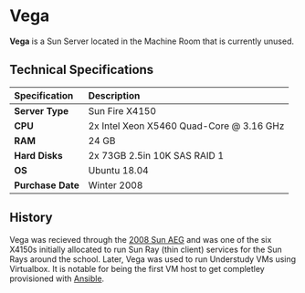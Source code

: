 # Vega

**Vega** is a Sun Server located in the Machine Room that is currently unused.

## Technical Specifications

| **Specification** | Description |
| :--- | :--- |
| **Server Type** | Sun Fire X4150 |
| **CPU** | 2x Intel Xeon X5460 Quad-Core @ 3.16 GHz |
| **RAM** | 24 GB |
| **Hard Disks** | 2x 73GB 2.5in 10K SAS RAID 1 |
| **OS** | Ubuntu 18.04 |
| **Purchase Date** | Winter 2008 |

## History

Vega was recieved through the [2008 Sun AEG](../history/2008-sun-aeg.md) and was one of the six X4150s initially allocated to run Sun Ray \(thin client\) services for the Sun Rays around the school. Later, Vega was used to run Understudy VMs using Virtualbox. It is notable for being the first VM host to get completley provisioned with [Ansible](../../technologies/tools/ansible.md).

